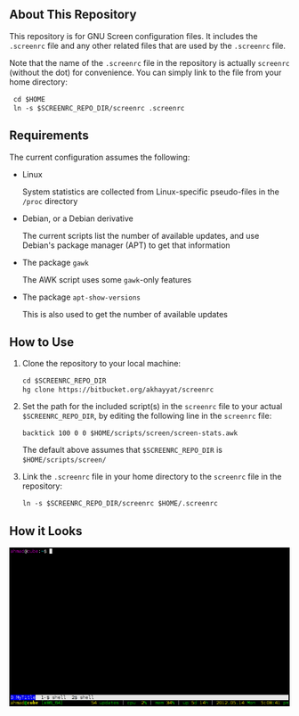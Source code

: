 About This Repository
---------------------

This repository is for GNU Screen configuration files. It includes the
`.screenrc` file and any other related files that are used by the
`.screenrc` file.

Note that the name of the `.screenrc` file in the repository is
actually `screenrc` (without the dot) for convenience. You can simply
link to the file from your home directory:

     cd $HOME
     ln -s $SCREENRC_REPO_DIR/screenrc .screenrc

Requirements
------------

The current configuration assumes the following:

-   Linux

    System statistics are collected from Linux-specific pseudo-files
    in the `/proc` directory

-   Debian, or a Debian derivative

    The current scripts list the number of available updates, and use
    Debian's package manager (APT) to get that information

-   The package `gawk`

    The AWK script uses some `gawk`-only features

-   The package `apt-show-versions`

    This is also used to get the number of available updates

How to Use
----------

1.  Clone the repository to your local machine:

        cd $SCREENRC_REPO_DIR
        hg clone https://bitbucket.org/akhayyat/screenrc

2.  Set the path for the included script(s) in the `screenrc` file to
    your actual `$SCREENRC_REPO_DIR`, by editing the following line in
    the `screenrc` file:

        backtick 100 0 0 $HOME/scripts/screen/screen-stats.awk

    The default above assumes that `$SCREENRC_REPO_DIR` is `$HOME/scripts/screen/`

3.  Link the `.screenrc` file in your home directory to the `screenrc`
    file in the repository:

        ln -s $SCREENRC_REPO_DIR/screenrc $HOME/.screenrc

How it Looks
------------

![Screenshot](./screenrc-screenshot.png "Screenshot")
